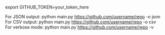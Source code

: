 export GITHUB_TOKEN=your_token_here

For JSON output: python main.py https://github.com/username/repo -o json
For CSV output: python main.py https://github.com/username/repo -o csv
For verbose mode: python main.py https://github.com/username/repo -v